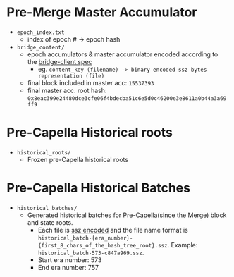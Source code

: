 # Pre-Merge Master Accumulator
- `epoch_index.txt`
	- index of epoch # -> epoch hash
- `bridge_content/`
	- epoch accumulators & master accumulator encoded according to the [bridge-client spec](https://eth-portal.readthedocs.io/en/latest/bridge.html#inject-content-manually)
		- eg. `content_key (filename) -> binary encoded ssz bytes representation (file)`
    - final block included in master acc: `15537393`
    - final master acc. root hash: `0x8eac399e24480dce3cfe06f4bdecba51c6e5d0c46200e3e8611a0b44a3a69ff9`

# Pre-Capella Historical roots
- `historical_roots/`
   - Frozen pre-Capella historical roots 

# Pre-Capella Historical Batches
- `historical_batches/`
   - Generated historical batches for Pre-Capella(since the Merge) block and state roots.
     - Each file is [ssz encoded](https://github.com/ethereum/consensus-specs/blob/dev/specs/phase0/beacon-chain.md#historicalbatch) and the file name format is `historical_batch-{era_number}-{first_8_chars_of_the_hash_tree_root}.ssz`.
       Example: `historical_batch-573-c847a969.ssz`.
     - Start era number: 573
     - End era number: 757

